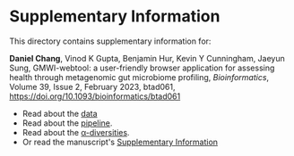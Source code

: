 # Supplementary Information
This directory contains supplementary information for:

**Daniel Chang**, Vinod K Gupta, Benjamin Hur, Kevin Y Cunningham, Jaeyun Sung, GMWI-webtool: a user-friendly browser application for assessing health through metagenomic gut microbiome profiling, *Bioinformatics*, Volume 39, Issue 2, February 2023, btad061, https://doi.org/10.1093/bioinformatics/btad061

* Read about the [data](https://github.com/danielchang2002/GMWI-webtool/tree/main/supplementary/data)
* Read about the [pipeline](https://github.com/danielchang2002/GMWI-webtool/tree/main/supplementary/pipeline).
* Read about the [α-diversities](https://github.com/danielchang2002/GMWI-webtool/tree/main/supplementary/diversity).
* Or read the manuscript's [Supplementary Information](https://github.com/danielchang2002/GMWI-webtool/tree/main/supplementary/supplementary_v8.pdf)

